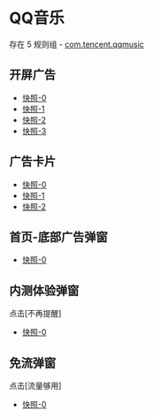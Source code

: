 # QQ音乐

存在 5 规则组 - [com.tencent.qqmusic](/src/apps/com.tencent.qqmusic.ts)

## 开屏广告

- [快照-0](https://i.gkd.li/import/12673960)
- [快照-1](https://i.gkd.li/import/12674023)
- [快照-2](https://i.gkd.li/import/12673998)
- [快照-3](https://i.gkd.li/import/12674074)

## 广告卡片

- [快照-0](https://i.gkd.li/import/13206534)
- [快照-1](https://i.gkd.li/import/13206982)
- [快照-2](https://i.gkd.li/import/13218134)

## 首页-底部广告弹窗

- [快照-0](https://i.gkd.li/import/13115121)

## 内测体验弹窗

点击[不再提醒]

- [快照-0](https://i.gkd.li/import/13178485)

## 免流弹窗

点击[流量够用]

- [快照-0](https://i.gkd.li/import/13197868)
